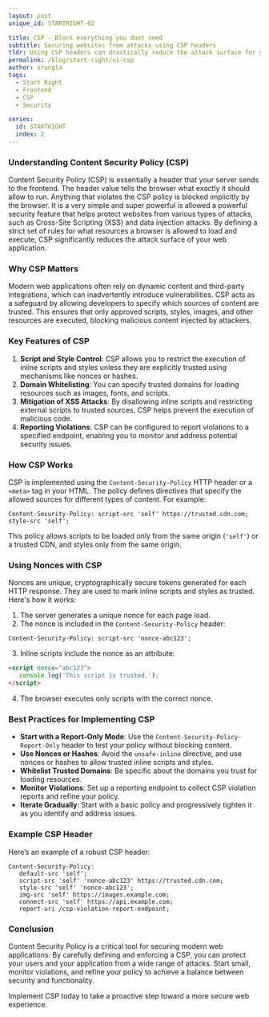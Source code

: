 ```yaml
---
layout: post
unique_id: STARTRIGHT-02

title: CSP - Block everything you dont need
subtitle: Securing websites from attacks using CSP headers
tldr: Using CSP headers can drastically reduce the attack surface for your website by disallowing anything you dont expect.
permalink: /blog/start-right/ui-csp
author: srungta
tags:
  - Start Right
  - Frontend
  - CSP
  - Security

series:
  id: STARTRIGHT
  index: 2
---
```

### Understanding Content Security Policy (CSP)

Content Security Policy (CSP) is essentially a header that your server sends to the frontend. The header value tells the browser what exactly it should allow to run. Anything that violates the CSP policy is blocked implicitly by the browser. It is a very simple and super powerful 
is allowed a powerful security feature that helps protect websites from various types of attacks, such as Cross-Site Scripting (XSS) and data injection attacks. By defining a strict set of rules for what resources a browser is allowed to load and execute, CSP significantly reduces the attack surface of your web application.


### Why CSP Matters

Modern web applications often rely on dynamic content and third-party integrations, which can inadvertently introduce vulnerabilities. CSP acts as a safeguard by allowing developers to specify which sources of content are trusted. This ensures that only approved scripts, styles, images, and other resources are executed, blocking malicious content injected by attackers.

### Key Features of CSP

1. **Script and Style Control**: CSP allows you to restrict the execution of inline scripts and styles unless they are explicitly trusted using mechanisms like nonces or hashes.
2. **Domain Whitelisting**: You can specify trusted domains for loading resources such as images, fonts, and scripts.
3. **Mitigation of XSS Attacks**: By disallowing inline scripts and restricting external scripts to trusted sources, CSP helps prevent the execution of malicious code.
4. **Reporting Violations**: CSP can be configured to report violations to a specified endpoint, enabling you to monitor and address potential security issues.

### How CSP Works

CSP is implemented using the `Content-Security-Policy` HTTP header or a `<meta>` tag in your HTML. The policy defines directives that specify the allowed sources for different types of content. For example:

```http
Content-Security-Policy: script-src 'self' https://trusted.cdn.com; style-src 'self';
```

This policy allows scripts to be loaded only from the same origin (`'self'`) or a trusted CDN, and styles only from the same origin.

### Using Nonces with CSP

Nonces are unique, cryptographically secure tokens generated for each HTTP response. They are used to mark inline scripts and styles as trusted. Here's how it works:

1. The server generates a unique nonce for each page load.
2. The nonce is included in the `Content-Security-Policy` header:
  ```http
  Content-Security-Policy: script-src 'nonce-abc123';
  ```
3. Inline scripts include the nonce as an attribute:
  ```html
  <script nonce="abc123">
     console.log('This script is trusted.');
  </script>
  ```
4. The browser executes only scripts with the correct nonce.

### Best Practices for Implementing CSP

- **Start with a Report-Only Mode**: Use the `Content-Security-Policy-Report-Only` header to test your policy without blocking content.
- **Use Nonces or Hashes**: Avoid the `unsafe-inline` directive, and use nonces or hashes to allow trusted inline scripts and styles.
- **Whitelist Trusted Domains**: Be specific about the domains you trust for loading resources.
- **Monitor Violations**: Set up a reporting endpoint to collect CSP violation reports and refine your policy.
- **Iterate Gradually**: Start with a basic policy and progressively tighten it as you identify and address issues.

### Example CSP Header

Here’s an example of a robust CSP header:

```http
Content-Security-Policy: 
   default-src 'self'; 
   script-src 'self' 'nonce-abc123' https://trusted.cdn.com; 
   style-src 'self' 'nonce-abc123'; 
   img-src 'self' https://images.example.com; 
   connect-src 'self' https://api.example.com; 
   report-uri /csp-violation-report-endpoint;
```

### Conclusion

Content Security Policy is a critical tool for securing modern web applications. By carefully defining and enforcing a CSP, you can protect your users and your application from a wide range of attacks. Start small, monitor violations, and refine your policy to achieve a balance between security and functionality.

Implement CSP today to take a proactive step toward a more secure web experience.
